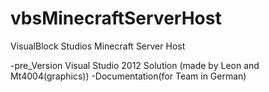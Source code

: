 vbsMinecraftServerHost
======================

VisualBlock Studios Minecraft Server Host


-pre_Version Visual Studio 2012 Solution (made by Leon and Mt4004(graphics))
-Documentation(for Team in German)
